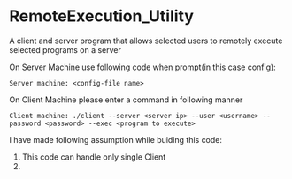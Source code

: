 # RemoteExecution_Utility
A client and server program that allows selected users to remotely execute selected programs on a server

On Server Machine use following code when prompt(in this case config):

    Server machine: <config-file name> 
        
On Client Machine please enter a command in following manner

    Client machine: ./client --server <server ip> --user <username> --password <password> --exec <program to execute>
    
I have made following assumption while buiding this code:
1. This code can handle only single Client 
2. 
    
    
